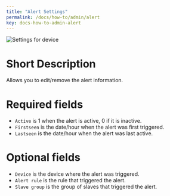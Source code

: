 ```yaml
---
title: "Alert Settings"
permalink: /docs/how-to/admin/alert
key: docs-how-to-admin-alert
---
```


![Settings for device](/fireping/assets/images/alert_settings.png)

# Short Description
Allows you to edit/remove the alert information.

# Required fields
- `Active` is 1 when the alert is active, 0 if it is inactive.
- `Firstseen` is the date/hour when the alert was first triggered.
- `Lastseen` is the date/hour when the alert was last active.

# Optional fields
- `Device` is the device where the alert was triggered.
- `Alert rule` is the rule that triggered the alert.
- `Slave group` is the group of slaves that triggered the alert.